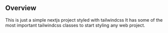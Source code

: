 ## Overview
This is just a simple nextjs project styled with tailwindcss
It has some of the most important tailwindcss classes to start styling any web project.
